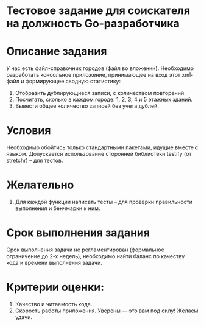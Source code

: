 # Тестовое задание для соискателя на должность Go-разработчика

# Описание задания

У нас есть файл-справочник городов (файл во вложении). Необходимо разработать консольное приложение, принимающее на вход этот xml-файл и формирующее сводную статистику:
1) Отобразить дублирующиеся записи, с количеством повторений.
2) Посчитать, сколько в каждом городе: 1, 2, 3, 4 и 5 этажных зданий.
3) Вывести общее количество записей без учета дублей.


# Условия

Необходимо обойтись только стандартными пакетами, идущие вместе с языком. Допускается использование сторонней библиотеки testify (от stretchr) – для тестов. 

# Желательно
1)	Для каждой функции написать тесты – для проверки правильности выполнения и бенчмарки к ним.

# Срок выполнения задания 
Срок выполнения задачи не регламентирован (формальное ограничение до 2-х недель), необходимо найти баланс по качеству кода и времени выполнения задачи.

# Критерии оценки:
1) Качество и читаемость кода.
2) Скорость работы приложения.
Уверены — это вам под силу! Желаем удачи.
